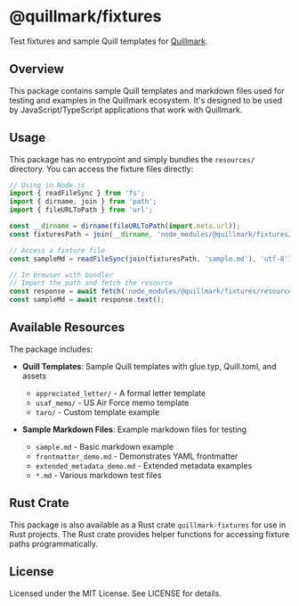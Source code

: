 # @quillmark/fixtures

Test fixtures and sample Quill templates for [Quillmark](https://github.com/nibsbin/quillmark).

## Overview

This package contains sample Quill templates and markdown files used for testing and examples in the Quillmark ecosystem. It's designed to be used by JavaScript/TypeScript applications that work with Quillmark.

## Usage

This package has no entrypoint and simply bundles the `resources/` directory. You can access the fixture files directly:

```javascript
// Using in Node.js
import { readFileSync } from 'fs';
import { dirname, join } from 'path';
import { fileURLToPath } from 'url';

const __dirname = dirname(fileURLToPath(import.meta.url));
const fixturesPath = join(__dirname, 'node_modules/@quillmark/fixtures/resources');

// Access a fixture file
const sampleMd = readFileSync(join(fixturesPath, 'sample.md'), 'utf-8');
```

```javascript
// In browser with bundler
// Import the path and fetch the resource
const response = await fetch('node_modules/@quillmark/fixtures/resources/sample.md');
const sampleMd = await response.text();
```

## Available Resources

The package includes:

- **Quill Templates**: Sample Quill templates with glue.typ, Quill.toml, and assets
  - `appreciated_letter/` - A formal letter template
  - `usaf_memo/` - US Air Force memo template
  - `taro/` - Custom template example
  
- **Sample Markdown Files**: Example markdown files for testing
  - `sample.md` - Basic markdown example
  - `frontmatter_demo.md` - Demonstrates YAML frontmatter
  - `extended_metadata_demo.md` - Extended metadata examples
  - `*.md` - Various markdown test files

## Rust Crate

This package is also available as a Rust crate `quillmark-fixtures` for use in Rust projects. The Rust crate provides helper functions for accessing fixture paths programmatically.

## License

Licensed under the MIT License. See LICENSE for details.
